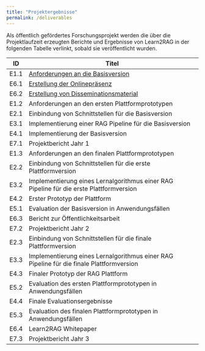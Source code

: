 ```yaml
---
title: "Projektergebnisse"
permalink: /deliverables
---
```


Als öffentlich gefördertes Forschungsprojekt werden die über die Projektlaufzeit erzeugten Berichte und Ergebnisse von Learn2RAG in der folgenden Tabelle verlinkt, sobald sie veröffentlicht wurden.

| ID   | Titel                             |
| ---  | --------------------------------- |
| E1.1 | [Anforderungen an die Basisversion](/assets/files/E1.1.pdf) |
| E6.1 | [Erstellung der Onlinepräsenz](/assets/files/E6.1.pdf) |
| E6.2 | [Erstellung von Disseminationsmaterial](/assets/files/E6.2.pdf) |
| E1.2 | Anforderungen an den ersten Plattformprototypen |
| E2.1 | Einbindung von Schnittstellen für die Basisversion |
| E3.1 | Implementierung einer RAG Pipeline für die Basisversion |
| E4.1 | Implementierung der Basisversion |
| E7.1 | Projektbericht Jahr 1 |
| E1.3 | Anforderungen an den finalen Plattformprototypen |
| E2.2 | Einbindung von Schnittstellen für die erste Plattformversion |
| E3.2 | Implementierung eines Lernalgorithmus einer RAG Pipeline für die erste Plattformversion |
| E4.2 | Erster Prototyp der Plattform |
| E5.1 | Evaluation der Basisversion in Anwendungsfällen |
| E6.3 | Bericht zur Öffentlichkeitsarbeit |
| E7.2 | Projektbericht Jahr 2 |
| E2.3 | Einbindung von Schnittstellen für die finale Plattformversion |
| E3.3 | Implementierung eines Lernalgorithmus einer RAG Pipeline für die finale Plattformversion |
| E4.3 | Finaler Prototyp der RAG Plattform |
| E5.2 | Evaluation des ersten Plattformprototypen in Anwendungsfällen |
| E4.4 | Finale Evaluationsergebnisse |
| E5.3 | Evaluation des finalen Plattformprototypen in Anwendungsfällen |
| E6.4 | Learn2RAG Whitepaper |
| E7.3 | Projektbericht Jahr 3 |
